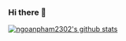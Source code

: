 ### Hi there 👋
[![ngoanpham2302's github stats](https://github-readme-stats.vercel.app/api?username=ngoanpham2302&show_icons=true&theme=radical)](https://github.com/ngoanpham2302/github-readme-stats)

<!--
**ngoanpham2302/ngoanpham2302** is a ✨ _special_ ✨ repository because its `README.md` (this file) appears on your GitHub profile.

Here are some ideas to get you started:

- 🔭 I’m currently working on ...
- 🌱 I’m currently learning ...
- 👯 I’m looking to collaborate on ...
- 🤔 I’m looking for help with ...
- 💬 Ask me about ...
- 📫 How to reach me: ...
- 😄 Pronouns: ...
- ⚡ Fun fact: ...
-->

